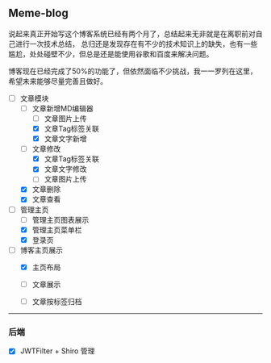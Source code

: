 ## Meme-blog
说起来真正开始写这个博客系统已经有两个月了，总结起来无非就是在离职前对自己进行一次技术总结，
总归还是发现存在有不少的技术知识上的缺失，也有一些尴尬，处处碰壁不少，但总是还是能使用谷歌和百度来解决问题。

博客现在已经完成了50%的功能了，但依然面临不少挑战，我一一罗列在这里，希望未来能够尽量完善且做好。

- [ ] 文章模块
    - [ ] 文章新增MD编辑器
        - [ ] 文章图片上传
        - [x] 文章Tag标签关联
        - [x] 文章文字新增
    - [ ] 文章修改
         - [x] 文章Tag标签关联
         - [x] 文章文字修改
         - [ ] 文章图片上传
    - [x] 文章删除
    - [x] 文章查看

- [ ] 管理主页
    - [ ] 管理主页图表展示
    - [x] 管理主页菜单栏
    - [x] 登录页

- [ ] 博客主页展示
    - [x] 主页布局
    - [ ] 文章展示
    - [ ] 文章按标签归档
 

---
### 后端

- [x] JWTFilter + Shiro 管理

